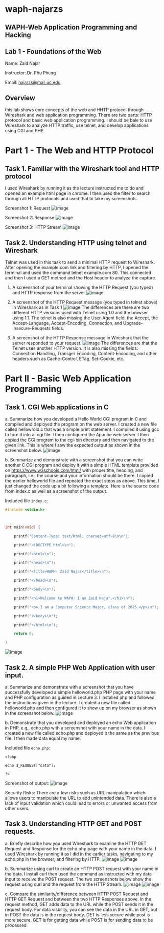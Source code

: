 # waph-najarzs
## WAPH-Web Application Programming and Hacking
## Lab 1 - Foundations of the Web

Name: Zaid Najar

Instructor: Dr. Phu Phung

Email: najarzs@mail.uc.edu

## Overview 

this lab shows core concepts of the web and HHTP protocol through Wireshark and web application programming. There are two parts: HTTP protocol and basic web application programming. I should be bale to use Wireshark to analyze HTTP traffic, use telnet, and develop applications using CGI and PHP.

# Part 1 - The Web and HTTP Protocol

## Task 1. Familiar with the Wireshark tool and HTTP protocol

I used Wireshark by running it as the lecture instructed me to do and opened an example html page in chrome. I then used the filter to search through all HTTP protocols and used that to take my screenshots. 

Screenshot 1: Request
![image](https://github.com/NajarZS/waph-najarzs/assets/169232307/3f63e16b-8846-4cca-be53-12698a0b7261)

Screenshot 2: Response
![image](https://github.com/NajarZS/waph-najarzs/assets/169232307/1594a9ec-c9d5-485a-9df0-441889a69abc)

Screenshot 3: HTTP Stream
![image](https://github.com/NajarZS/waph-najarzs/assets/169232307/5be3d125-dc87-4d26-9c20-cab75c81feb3)

## Task 2. Understanding HTTP using telnet and Wireshark

Telnet was used in this task to send a minimal HTTP request to Wireshark. After opening the example.com link and filtering by HTTP, I opened the terminal and used the command telnet example.com 80. This connected and then I used a GET method and the Host header to analyze the capture. 

1. A screenshot of your terminal showing the HTTP Request (you typed) and HTTP response from the server
   ![image](https://github.com/NajarZS/waph-najarzs/assets/169232307/89ed3500-4618-4126-b395-2035122ed694)
 
2. A screenshot of the HTTP Request message (you typed in telnet above) in Wireshark as in Task 1
![image](https://github.com/NajarZS/waph-najarzs/assets/169232307/d2e5cedf-f585-44b0-ba8b-8519807c1a84)
The differences are there are two different HTTP versions used with Telnet using 1.0 and the browser using 1.1. The telnet is also missing the User-Agent field, the Accept, the Accept-Language, Accept-Encoding, Connection, and Upgrade-Insecure-Reuqests fields. 

3. A screenshot of the HTTP Response message in Wireshark that the server responded to your request. 
![image](https://github.com/NajarZS/waph-najarzs/assets/169232307/fb2df53e-16e5-4b63-8004-d0bb3aa6088f)
The differences are that the Telnet uses another HTTP version. It is also missing the fields: Connection Handling, Transger Encoding, Content-Encoding, and other headers such as Cache-Control, ETag, Set-Cookie, etc.

# Part II - Basic Web Application Programming

## Task 1. CGI Web applications in C

a. Summarize how you developed a Hello World CGI program in C and compiled and deployed the program on the web server. 
I created a new file called hellowrold.c that was a simple print statement. I compiled it using gcc to turn it into a .cgi file. I then configured the Apache web server. I then copied the CGI program to the cgi-bin directory and then navigated to the given link. This is where I saw the expected output as shown in the screenshot below. 
![image](https://github.com/NajarZS/waph-najarzs/assets/169232307/b8a7df0e-03fa-4a32-a9cf-b6d94abe3f8a)

b. Summarize and demonstrate with a screenshot that you can write another C CGI program and deploy it with a simple HTML template provided on https://www.w3schools.com/html/ with proper title, heading, and paragraph, i.e., the course and your information should be there.
I copied the earlier helloworld file and repeated the exact steps as above. This time, I just changed the code up a bit following a template. Here is the source code from index.c as well as a screenshot of the output. 

Included file `index.c`:

```c
#include <stdio.h>



int main(void) {

    printf("Content-Type: text/html; charset=utf-8\n\n");

    printf("<!DOCTYPE html>\n");

    printf("<html>\n");

    printf("<head>\n");

    printf("<title>WAPH- Zaid Najar</title>\n"); 

    printf("</head>\n");

    printf("<body>\n");

    printf("<h1>Welcome to WAPH! I am Zaid Najar.</h1>\n"); 

    printf("<p> I am a Computer Science Major, class of 2025.</p>\n"); 

    printf("</body>\n");

    printf("</html>\n");

    return 0;

}
```
![image](https://github.com/NajarZS/waph-najarzs/assets/169232307/ecb90d8a-4a84-4248-89fe-25fa9c0c8a84)

## Task 2. A simple PHP Web Application with user input.

a.  Summarize and demonstrate with a screenshot that you have successfully developed a simple helloworld.php PHP page with your name and PHP configuration as guided in Lecture 3.
I installed php and followed the instructions given in the lecture. I created a new file called helloworld.php and then configured it to show up on my browser as shown in the screenshot below. 
![image](https://github.com/NajarZS/waph-najarzs/assets/169232307/e9677779-7a2e-496f-aa38-0aad9b8deb6f)

b. Demonstrate that you developed and deployed an echo Web application in PHP, e.g., echo.php with a screenshot with your name in the data.
I created a new file called echo.php and deployed it the same as the previous file. I then made data equal my name. 

Included file `echo.php`:

```
<?php

echo $_REQUEST["data"];

?>
```
Screenshot of output: 
![image](https://github.com/NajarZS/waph-najarzs/assets/169232307/badd70b8-b19e-452e-8d4c-8dc76dd6d532)

Security Risks: There are a few risks such as URL manipulation which allows users to manipulate the URL to add unintended data. There is also a lack of input validation which could lead to errors or unwanted access from other users. 

## Task 3. Understanding HTTP GET and POST requests.

a. Briefly describe how you used Wireshark to examine the HTTP GET Request and Response for the echo.php page with your name in the data.
I used Wireshark by running it as I did in the earlier tasks, navigating to my echo.php in the browser, and filtering by HTTP.
![image](https://github.com/NajarZS/waph-najarzs/assets/169232307/4ba1946d-9e20-4091-8123-082f0ae790bd)
![image](https://github.com/NajarZS/waph-najarzs/assets/169232307/30ec03e1-48e1-4a27-b271-4f3da24f10b4)

b. Summarize using curl to create an HTTP POST request with your name in the data.
I install curl then used the command as instructed with my data input to receive the POST request. The two screenshots below show the request using curl and the request from the HTTP Stream.
![image](https://github.com/NajarZS/waph-najarzs/assets/169232307/88882d62-50fb-4854-904d-d5ed385d928e)
![image](https://github.com/NajarZS/waph-najarzs/assets/169232307/246419f0-f9f5-4c3a-af8d-3900bada48b5)

c. Compare the similarity/difference between HTTP POST Request and HTTP GET Request and between the two HTTP Responses above. 
In the request method, GET adds data to the URL while the POST sends it in the request body. For data visbility, you can see the data in the URL in GET, but in POST the data is in the request body. GET is less secure while post is more secure. GET is for getting data while POST is for sending data to be processed.
















